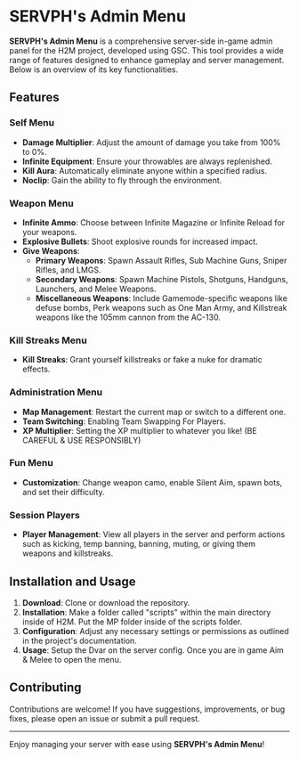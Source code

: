 # SERVPH's Admin Menu

**SERVPH's Admin Menu** is a comprehensive server-side in-game admin panel for the H2M project, developed using GSC. This tool provides a wide range of features designed to enhance gameplay and server management. Below is an overview of its key functionalities.

## Features

### Self Menu
- **Damage Multiplier**: Adjust the amount of damage you take from 100% to 0%.
- **Infinite Equipment**: Ensure your throwables are always replenished.
- **Kill Aura**: Automatically eliminate anyone within a specified radius.
- **Noclip**: Gain the ability to fly through the environment.

### Weapon Menu
- **Infinite Ammo**: Choose between Infinite Magazine or Infinite Reload for your weapons.
- **Explosive Bullets**: Shoot explosive rounds for increased impact.
- **Give Weapons**:
  - **Primary Weapons**: Spawn Assault Rifles, Sub Machine Guns, Sniper Rifles, and LMGS.
  - **Secondary Weapons**: Spawn Machine Pistols, Shotguns, Handguns, Launchers, and Melee Weapons.
  - **Miscellaneous Weapons**: Include Gamemode-specific weapons like defuse bombs, Perk weapons such as One Man Army, and Killstreak weapons like the 105mm cannon from the AC-130.

### Kill Streaks Menu
- **Kill Streaks**: Grant yourself killstreaks or fake a nuke for dramatic effects.

### Administration Menu
- **Map Management**: Restart the current map or switch to a different one.
- **Team Switching**: Enabling Team Swapping For Players.
- **XP Multiplier**: Setting the XP multiplier to whatever you like! (BE CAREFUL & USE RESPONSIBLY)


### Fun Menu
- **Customization**: Change weapon camo, enable Silent Aim, spawn bots, and set their difficulty.

### Session Players
- **Player Management**: View all players in the server and perform actions such as kicking, temp banning, banning, muting, or giving them weapons and killstreaks.

## Installation and Usage

1. **Download**: Clone or download the repository.
2. **Installation**: Make a folder called "scripts" within the main directory inside of H2M. Put the MP folder inside of the scripts folder.
3. **Configuration**: Adjust any necessary settings or permissions as outlined in the project's documentation.
4. **Usage**: Setup the Dvar on the server config. Once you are in game Aim & Melee to open the menu.

## Contributing

Contributions are welcome! If you have suggestions, improvements, or bug fixes, please open an issue or submit a pull request.

---

Enjoy managing your server with ease using **SERVPH's Admin Menu**!
